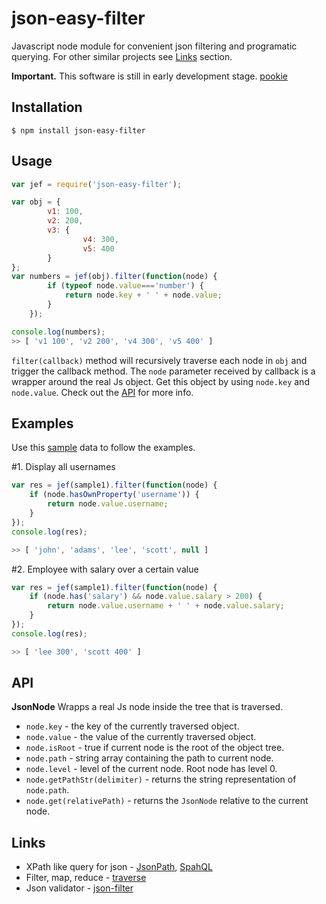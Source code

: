 json-easy-filter
================

Javascript node module for convenient json filtering and programatic querying.
For other similar projects see [Links](#Links) section.

**Important.** This software is still in early development stage. 
[pookie](#pookie)
## Installation
```shell
$ npm install json-easy-filter
```

## Usage
```js
var jef = require('json-easy-filter');

var obj = {
		v1: 100,
		v2: 200,
		v3: {
				v4: 300,
				v5: 400
		}
};
var numbers = jef(obj).filter(function(node) {
		if (typeof node.value==='number') {
			return node.key + ' ' + node.value;
		}
	});

console.log(numbers);
>> [ 'v1 100', 'v2 200', 'v4 300', 'v5 400' ]
```
`filter(callback)` method will recursively traverse each node in `obj` and trigger the callback method.
The `node` parameter received by callback is a wrapper around the real Js object. Get this object by using `node.key` and `node.value`.
Check out the [API](#API) for more info.


## <a name="pookie"></a>Examples
Use this <a href="https://raw.githubusercontent.com/gliviu/json-easy-filter/master/sampleData1.js" target="_blank">sample</a> data to follow the examples.


&#35;1. Display all usernames

```js
var res = jef(sample1).filter(function(node) {
	if (node.hasOwnProperty('username')) {
		return node.value.username;
	}
});
console.log(res);

>> [ 'john', 'adams', 'lee', 'scott', null ] 
```
&#35;2. Employee with salary over a certain value
```js
var res = jef(sample1).filter(function(node) {
	if (node.has('salary') && node.value.salary > 200) {
		return node.value.username + ' ' + node.value.salary;
	}
});
console.log(res);

>> [ 'lee 300', 'scott 400' ] 
```

<a name="API"></a>
## API
**JsonNode**
Wrapps a real Js node inside the tree that is traversed.
* `node.key` - the key of the currently traversed object.
* `node.value` - the value of the currently traversed object.
* `node.isRoot` - true if current node is the root of the object tree.
* `node.path` - string array containing the path to current node.
* `node.level` - level of the current node. Root node has level 0.
* `node.getPathStr(delimiter)` - returns the string representation of `node.path`.
* `node.get(relativePath)` - returns the `JsonNode` relative to the current node.

<a name="Links"></a>
## Links
* XPath like query for json - [JsonPath](https://www.npmjs.org/package/JSONPath), [SpahQL](https://www.npmjs.org/package/spahql)
*  Filter, map, reduce - [traverse](https://www.npmjs.org/package/traverse)
* Json validator - [json-filter](https://www.npmjs.org/package/json-filter)